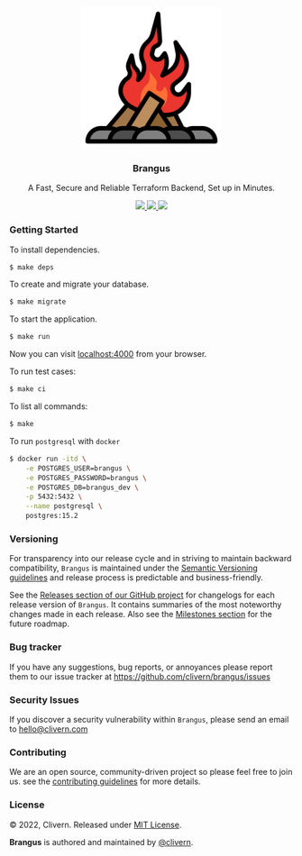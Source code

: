 <p align="center">
    <img alt="Brangus Logo" src="/assets/img/logo.png?v=0.4.0" width="250" />
    <h3 align="center">Brangus</h3>
    <p align="center">A Fast, Secure and Reliable Terraform Backend, Set up in Minutes.</p>
    <p align="center">
        <a href="https://github.com/Clivern/Brangus/actions/workflows/ci.yml">
            <img src="https://github.com/Clivern/Brangus/actions/workflows/ci.yml/badge.svg"/>
        </a>
        <a href="https://github.com/Clivern/Brangus/releases">
            <img src="https://img.shields.io/badge/Version-0.4.0-1abc9c.svg">
        </a>
        <a href="https://github.com/Clivern/Brangus/blob/master/LICENSE">
            <img src="https://img.shields.io/badge/LICENSE-MIT-orange.svg">
        </a>
    </p>
</p>


### Getting Started

To install dependencies.

```zsh
$ make deps
```

To create and migrate your database.

```zsh
$ make migrate
```

To start the application.

```zsh
$ make run
```

Now you can visit [localhost:4000](http://localhost:4000) from your browser.

To run test cases:

```zsh
$ make ci
```

To list all commands:

```zsh
$ make
```

To run `postgresql` with `docker`

```zsh
$ docker run -itd \
    -e POSTGRES_USER=brangus \
    -e POSTGRES_PASSWORD=brangus \
    -e POSTGRES_DB=brangus_dev \
    -p 5432:5432 \
    --name postgresql \
    postgres:15.2
```


### Versioning

For transparency into our release cycle and in striving to maintain backward compatibility, `Brangus` is maintained under the [Semantic Versioning guidelines](https://semver.org/) and release process is predictable and business-friendly.

See the [Releases section of our GitHub project](https://github.com/clivern/brangus/releases) for changelogs for each release version of `Brangus`. It contains summaries of the most noteworthy changes made in each release. Also see the [Milestones section](https://github.com/clivern/brangus/milestones) for the future roadmap.


### Bug tracker

If you have any suggestions, bug reports, or annoyances please report them to our issue tracker at https://github.com/clivern/brangus/issues


### Security Issues

If you discover a security vulnerability within `Brangus`, please send an email to [hello@clivern.com](mailto:hello@clivern.com)


### Contributing

We are an open source, community-driven project so please feel free to join us. see the [contributing guidelines](CONTRIBUTING.md) for more details.


### License

© 2022, Clivern. Released under [MIT License](https://opensource.org/licenses/mit-license.php).

**Brangus** is authored and maintained by [@clivern](http://github.com/clivern).
